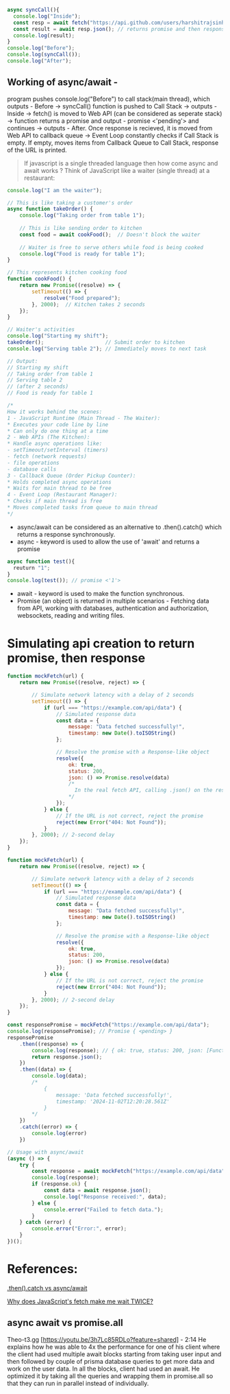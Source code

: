 ```javascript
async syncCall(){
  console.log("Inside");
  const resp = await fetch("https://api.github.com/users/harshitrajsinha"); // returns promise and then response = headers and body stream in resp variable
  const result = await resp.json(); // returns promise and then response in JSON format
  console.log(result);
}
console.log("Before");
console.log(syncCall());
console.log("After");
```
## Working of async/await -
program pushes console.log("Before") to call stack(main thread), which outputs - Before -> syncCall() function is pushed to Call Stack -> outputs - Inside -> fetch() is moved to Web API (can be considered as seperate stack) -> function returns a promise and output - promise <'pending'> and continues -> outputs - After. Once response is recieved, it is moved from Web API to callback queue -> Event Loop constantly checks if Call Stack is empty. If empty, moves items from Callback Queue to Call Stack, response of the URL is printed.

> If javascript is a single threaded language then how come async and await works ? Think of JavaScript like a waiter (single thread) at a restaurant:
> 
```javascript
console.log("I am the waiter");

// This is like taking a customer's order
async function takeOrder() {
    console.log("Taking order from table 1");
    
    // This is like sending order to kitchen
    const food = await cookFood();  // Doesn't block the waiter
    
    // Waiter is free to serve others while food is being cooked
    console.log("Food is ready for table 1");
}

// This represents kitchen cooking food
function cookFood() {
    return new Promise((resolve) => {
        setTimeout(() => {
            resolve("Food prepared");
        }, 2000);  // Kitchen takes 2 seconds
    });
}

// Waiter's activities
console.log("Starting my shift");
takeOrder();                    // Submit order to kitchen
console.log("Serving table 2"); // Immediately moves to next task

// Output:
// Starting my shift
// Taking order from table 1
// Serving table 2
// (after 2 seconds)
// Food is ready for table 1

/*
How it works behind the scenes:
1 - JavaScript Runtime (Main Thread - The Waiter):
* Executes your code line by line
* Can only do one thing at a time
2 - Web APIs (The Kitchen):
* Handle async operations like:
- setTimeout/setInterval (timers)
- fetch (network requests)
- file operations
- database calls
3 - Callback Queue (Order Pickup Counter):
* Holds completed async operations
* Waits for main thread to be free
4 - Event Loop (Restaurant Manager):
* Checks if main thread is free
* Moves completed tasks from queue to main thread
*/
```


* async/await can be considered as an alternative to .then().catch() which returns a response synchronously.
* async - keyword is used to allow the use of 'await' and returns a promise
```javascript
async function test(){
  reuturn "1";
}
console.log(test()); // promise <'1'>
```
* await - keyword is used to make the function synchronous.
* Promise (an object) is returned in multiple scenarios - Fetching data from API, working with databases, authentication and authorization, websockets, reading and writing files.

# Simulating api creation to return promise, then response
```javascript
function mockFetch(url) {
    return new Promise((resolve, reject) => {

        // Simulate network latency with a delay of 2 seconds
        setTimeout(() => {
            if (url === "https://example.com/api/data") {
                // Simulated response data
                const data = {
                    message: "Data fetched successfully!",
                    timestamp: new Date().toISOString()
                };

                // Resolve the promise with a Response-like object
                resolve({
                    ok: true,
                    status: 200,
                    json: () => Promise.resolve(data)
                    /*
                      In the real fetch API, calling .json() on the response object returns a promise that resolves to parsed JSON data. To mimic this behavior, json: () => Promise.resolve(data) is used to simulate the .json() method.
                    */
                });
            } else {
                // If the URL is not correct, reject the promise
                reject(new Error("404: Not Found"));
            }
        }, 2000); // 2-second delay
    });
}

function mockFetch(url) {
    return new Promise((resolve, reject) => {

        // Simulate network latency with a delay of 2 seconds
        setTimeout(() => {
            if (url === "https://example.com/api/data") {
                // Simulated response data
                const data = {
                    message: "Data fetched successfully!",
                    timestamp: new Date().toISOString()
                };

                // Resolve the promise with a Response-like object
                resolve({
                    ok: true,
                    status: 200,
                    json: () => Promise.resolve(data)
                });
            } else {
                // If the URL is not correct, reject the promise
                reject(new Error("404: Not Found"));
            }
        }, 2000); // 2-second delay
    });
}

const responsePromise = mockFetch("https://example.com/api/data");
console.log(responsePromise); // Promise { <pending> }
responsePromise
    .then((response) => {
        console.log(response); // { ok: true, status: 200, json: [Function: json] }
        return response.json();
    })
    .then((data) => {
        console.log(data); 
        /*
            {
                message: 'Data fetched successfully!',
                timestamp: '2024-11-02T12:20:28.561Z'
            }
        */
    })
    .catch((error) => {
        console.log(error)
    })

// Usage with async/await
(async () => {
    try {
        const response = await mockFetch("https://example.com/api/data");
        console.log(response);
        if (response.ok) {
            const data = await response.json();
            console.log("Response received:", data);
        } else {
            console.error("Failed to fetch data.");
        }
    } catch (error) {
        console.error("Error:", error);
    }
})();
```

# References:
[.then().catch vs async/await](https://www.youtube.com/watch?v=li7FzDHYZpc)

[Why does JavaScript's fetch make me wait TWICE?](https://youtu.be/Ki64Cnyf_cA?si=WH_mUGn8sy3QsBTh)

## async await vs promise.all
Theo-t3.gg [https://youtu.be/3h7Lc85RDLo?feature=shared] - 2:14
He explains how he was able to 4x the performance for one of his client where the client had used multiple await blocks starting from taking user input and then followed by couple of prisma database queries to get more data and work on the user data. In all the blocks, client had used an await. He optimized it by taking all the queries and wrapping them in promise.all so that they can run in parallel instead of individually.
